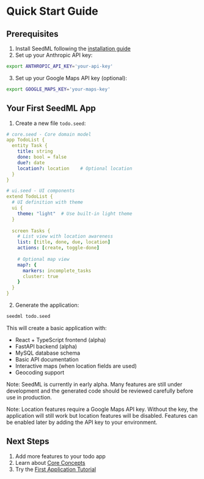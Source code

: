# Quick Start Guide

## Prerequisites

1. Install SeedML following the [installation guide](installation.md)
2. Set up your Anthropic API key:
```bash
export ANTHROPIC_API_KEY='your-api-key'
```
3. Set up your Google Maps API key (optional):
```bash
export GOOGLE_MAPS_KEY='your-maps-key'
```

## Your First SeedML App

1. Create a new file `todo.seed`:

```yaml
# core.seed - Core domain model
app TodoList {
  entity Task {
    title: string
    done: bool = false
    due?: date
    location?: location    # Optional location
  }
}

# ui.seed - UI components
extend TodoList {
  # UI definition with theme
  ui {
    theme: "light"  # Use built-in light theme
  }
  
  screen Tasks {
    # List view with location awareness
    list: [title, done, due, location]
    actions: [create, toggle-done]
    
    # Optional map view
    map?: {
      markers: incomplete_tasks
      cluster: true
    }
  }
}
```

2. Generate the application:

```bash
seedml todo.seed
```

This will create a basic application with:
- React + TypeScript frontend (alpha)
- FastAPI backend (alpha)
- MySQL database schema
- Basic API documentation
- Interactive maps (when location fields are used)
- Geocoding support

Note: SeedML is currently in early alpha. Many features are still under development and the generated code should be reviewed carefully before use in production.

Note: Location features require a Google Maps API key. Without the key, the application will still work but location features will be disabled. Features can be enabled later by adding the API key to your environment.

## Next Steps

1. Add more features to your todo app
2. Learn about [Core Concepts](../core-concepts/overview.md)
3. Try the [First Application Tutorial](first-app.md)

